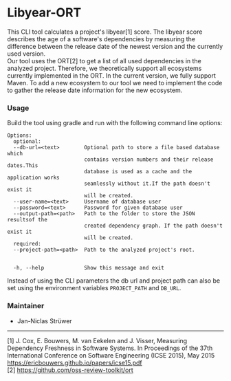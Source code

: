 # Libyear-ORT

This CLI tool calculates a project's libyear[1] score. The libyear score describes the age of a 
software's dependencies by measuring the difference between the release date of the newest version
and the currently used version.\
Our tool uses the ORT[2] to get a list of all used dependencies in the analyzed project. Therefore,
we theoretically support all ecosystems currently implemented in the ORT. In the current version,
we fully support Maven. To add a new ecosystem to our tool we need to implement the code to gather
the release date information for the new ecosystem. 

### Usage
Build the tool using gradle and run with the following command line options:
```
Options:
  optional:
  --db-url=<text>        Optional path to store a file based database which
                         contains version numbers and their release dates.This
                         database is used as a cache and the application works
                         seamlessly without it.If the path doesn't exist it
                         will be created.
  --user-name=<text>     Username of database user
  --password=<text>      Password for given database user
  --output-path=<path>   Path to the folder to store the JSON resultsof the
                         created dependency graph. If the path doesn't exist it
                         will be created.
  required:                       
  --project-path=<path>  Path to the analyzed project's root.
  

  -h, --help             Show this message and exit
```
Instead of using the CLI parameters the db url and project path can also be set using the
environment variables `PROJECT_PATH` and `DB_URL`.

### Maintainer
* Jan-Niclas Strüwer

---
[1] J. Cox, E. Bouwers, M. van Eekelen and J. Visser, Measuring Dependency Freshness in Software
Systems. In Proceedings of the 37th International Conference on Software Engineering (ICSE 2015),
May 2015 https://ericbouwers.github.io/papers/icse15.pdf \
[2] https://github.com/oss-review-toolkit/ort